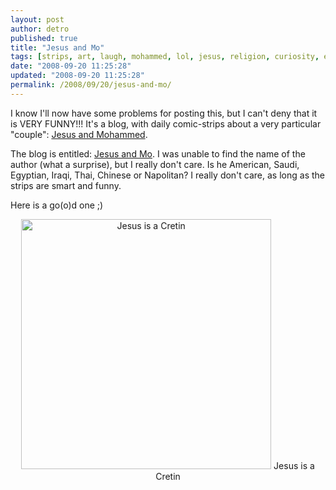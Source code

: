 ```yaml
---
layout: post
author: detro
published: true
title: "Jesus and Mo"
tags: [strips, art, laugh, mohammed, lol, jesus, religion, curiosity, english, fun, comic, smart]
date: "2008-09-20 11:25:28"
updated: "2008-09-20 11:25:28"
permalink: /2008/09/20/jesus-and-mo/
---
```


I know I'll now have some problems for posting this, but I can't deny that it is VERY FUNNY!!! It's a blog, with daily comic-strips about a very particular "couple": <a href="http://www.jesusandmo.net/">Jesus and Mohammed</a>.

The blog is entitled: <a href="http://www.jesusandmo.net/">Jesus and Mo</a>. I was unable to find the name of the author (what a surprise), but I really don't care. Is he American, Saudi, Egyptian, Iraqi, Thai, Chinese or Napolitan? I really don't care, as long as the strips are smart and funny.

Here is a go(o)d one ;)
<div align="center">
<img src="http://www.jesusandmo.net/strips/2008-09-04.jpg" alt="Jesus is a Cretin" width="400"/>
Jesus is a Cretin
</div>
